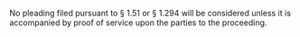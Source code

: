 No pleading filed pursuant to § 1.51 or § 1.294 will be considered unless it is accompanied by proof of service upon the parties to the proceeding.

